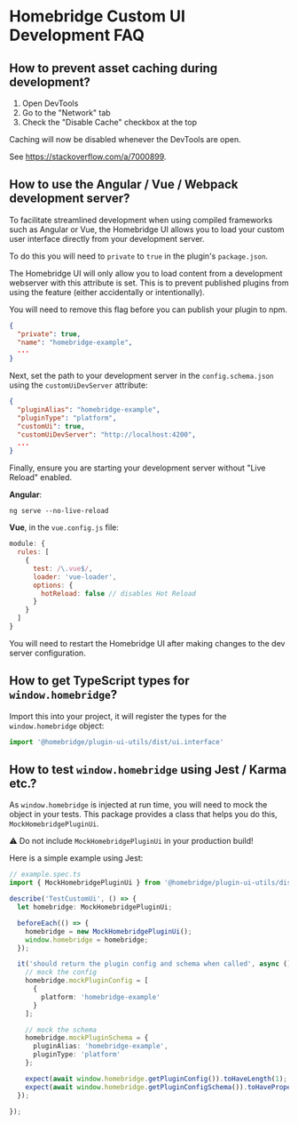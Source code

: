 # Homebridge Custom UI Development FAQ

## How to prevent asset caching during development?

1. Open DevTools
2. Go to the "Network" tab
3. Check the "Disable Cache" checkbox at the top

Caching will now be disabled whenever the DevTools are open.

See https://stackoverflow.com/a/7000899.

## How to use the Angular / Vue / Webpack development server?

To facilitate streamlined development when using compiled frameworks such as Angular or Vue, the Homebridge UI allows you to load your custom user interface directly from your development server.

To do this you will need to `private` to `true` in the plugin's `package.json`.

The Homebridge UI will only allow you to load content from a development webserver with this attribute is set. This is to prevent published plugins from using the feature (either accidentally or intentionally).

You will need to remove this flag before you can publish your plugin to npm.

```json
{
  "private": true,
  "name": "homebridge-example",
  ...
}
```

Next, set the path to your development server in the `config.schema.json` using the `customUiDevServer` attribute:

```json
{
  "pluginAlias": "homebridge-example",
  "pluginType": "platform",
  "customUi": true,
  "customUiDevServer": "http://localhost:4200",
  ...
}
```

Finally, ensure you are starting your development server without "Live Reload" enabled.

**Angular**:

```
ng serve --no-live-reload
```

**Vue**, in the `vue.config.js` file:

```js
module: {
  rules: [
    {
      test: /\.vue$/,
      loader: 'vue-loader',
      options: {
        hotReload: false // disables Hot Reload
      }
    }
  ]
}
```

You will need to restart the Homebridge UI after making changes to the dev server configuration.

## How to get TypeScript types for `window.homebridge`?

Import this into your project, it will register the types for the `window.homebridge` object:

```ts
import '@homebridge/plugin-ui-utils/dist/ui.interface'
```

## How to test `window.homebridge` using Jest / Karma etc.?

As `window.homebridge` is injected at run time, you will need to mock the object in your tests. This package provides a class that helps you do this, `MockHomebridgePluginUi`.

:warning: Do not include `MockHomebridgePluginUi` in your production build!

Here is a simple example using Jest:

```ts
// example.spec.ts
import { MockHomebridgePluginUi } from '@homebridge/plugin-ui-utils/dist/ui.mock'

describe('TestCustomUi', () => {
  let homebridge: MockHomebridgePluginUi;

  beforeEach(() => {
    homebridge = new MockHomebridgePluginUi();
    window.homebridge = homebridge;
  });

  it('should return the plugin config and schema when called', async () => {
    // mock the config
    homebridge.mockPluginConfig = [
      {
        platform: 'homebridge-example'
      }
    ];

    // mock the schema
    homebridge.mockPluginSchema = {
      pluginAlias: 'homebridge-example',
      pluginType: 'platform'
    };

    expect(await window.homebridge.getPluginConfig()).toHaveLength(1);
    expect(await window.homebridge.getPluginConfigSchema()).toHaveProperty('pluginAlias');
  });

});
```
